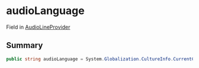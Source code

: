 # audioLanguage

Field in [AudioLineProvider](./)

## Summary

```csharp
public string audioLanguage = System.Globalization.CultureInfo.CurrentCulture.Name;
```
